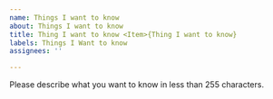 ```yaml
---
name: Things I want to know
about: Things I want to know
title: Thing I want to know <Item>{Thing I want to know}
labels: Things I Want to know
assignees: ''

---
```


Please describe what you want to know in less than 255 characters.

